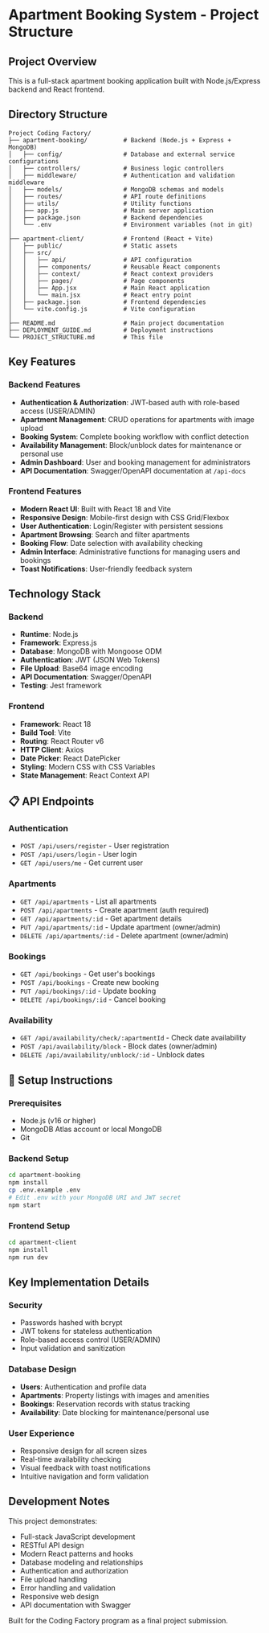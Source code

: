 #  Apartment Booking System - Project Structure

##  Project Overview
This is a full-stack apartment booking application built with Node.js/Express backend and React frontend.

##  Directory Structure

```
Project Coding Factory/
├── apartment-booking/          # Backend (Node.js + Express + MongoDB)
│   ├── config/                 # Database and external service configurations
│   ├── controllers/            # Business logic controllers
│   ├── middleware/             # Authentication and validation middleware
│   ├── models/                 # MongoDB schemas and models
│   ├── routes/                 # API route definitions
│   ├── utils/                  # Utility functions
│   ├── app.js                  # Main server application
│   ├── package.json            # Backend dependencies
│   └── .env                    # Environment variables (not in git)
│
├── apartment-client/           # Frontend (React + Vite)
│   ├── public/                 # Static assets
│   ├── src/
│   │   ├── api/                # API configuration
│   │   ├── components/         # Reusable React components
│   │   ├── context/            # React context providers
│   │   ├── pages/              # Page components
│   │   ├── App.jsx             # Main React application
│   │   └── main.jsx            # React entry point
│   ├── package.json            # Frontend dependencies
│   └── vite.config.js          # Vite configuration
│
├── README.md                   # Main project documentation
├── DEPLOYMENT_GUIDE.md         # Deployment instructions
└── PROJECT_STRUCTURE.md        # This file
```

##  Key Features

### Backend Features
- **Authentication & Authorization**: JWT-based auth with role-based access (USER/ADMIN)
- **Apartment Management**: CRUD operations for apartments with image upload
- **Booking System**: Complete booking workflow with conflict detection
- **Availability Management**: Block/unblock dates for maintenance or personal use
- **Admin Dashboard**: User and booking management for administrators
- **API Documentation**: Swagger/OpenAPI documentation at `/api-docs`

### Frontend Features
- **Modern React UI**: Built with React 18 and Vite
- **Responsive Design**: Mobile-first design with CSS Grid/Flexbox
- **User Authentication**: Login/Register with persistent sessions
- **Apartment Browsing**: Search and filter apartments
- **Booking Flow**: Date selection with availability checking
- **Admin Interface**: Administrative functions for managing users and bookings
- **Toast Notifications**: User-friendly feedback system

##  Technology Stack

### Backend
- **Runtime**: Node.js
- **Framework**: Express.js
- **Database**: MongoDB with Mongoose ODM
- **Authentication**: JWT (JSON Web Tokens)
- **File Upload**: Base64 image encoding
- **API Documentation**: Swagger/OpenAPI
- **Testing**: Jest framework

### Frontend
- **Framework**: React 18
- **Build Tool**: Vite
- **Routing**: React Router v6
- **HTTP Client**: Axios
- **Date Picker**: React DatePicker
- **Styling**: Modern CSS with CSS Variables
- **State Management**: React Context API

## 📋 API Endpoints

### Authentication
- `POST /api/users/register` - User registration
- `POST /api/users/login` - User login
- `GET /api/users/me` - Get current user

### Apartments
- `GET /api/apartments` - List all apartments
- `POST /api/apartments` - Create apartment (auth required)
- `GET /api/apartments/:id` - Get apartment details
- `PUT /api/apartments/:id` - Update apartment (owner/admin)
- `DELETE /api/apartments/:id` - Delete apartment (owner/admin)

### Bookings
- `GET /api/bookings` - Get user's bookings
- `POST /api/bookings` - Create new booking
- `PUT /api/bookings/:id` - Update booking
- `DELETE /api/bookings/:id` - Cancel booking

### Availability
- `GET /api/availability/check/:apartmentId` - Check date availability
- `POST /api/availability/block` - Block dates (owner/admin)
- `DELETE /api/availability/unblock/:id` - Unblock dates

## 🔧 Setup Instructions

### Prerequisites
- Node.js (v16 or higher)
- MongoDB Atlas account or local MongoDB
- Git

### Backend Setup
```bash
cd apartment-booking
npm install
cp .env.example .env
# Edit .env with your MongoDB URI and JWT secret
npm start
```

### Frontend Setup
```bash
cd apartment-client
npm install
npm run dev
```

##  Key Implementation Details

### Security
- Passwords hashed with bcrypt
- JWT tokens for stateless authentication
- Role-based access control (USER/ADMIN)
- Input validation and sanitization

### Database Design
- **Users**: Authentication and profile data
- **Apartments**: Property listings with images and amenities
- **Bookings**: Reservation records with status tracking
- **Availability**: Date blocking for maintenance/personal use

### User Experience
- Responsive design for all screen sizes
- Real-time availability checking
- Visual feedback with toast notifications
- Intuitive navigation and form validation

##  Development Notes

This project demonstrates:
- Full-stack JavaScript development
- RESTful API design
- Modern React patterns and hooks
- Database modeling and relationships
- Authentication and authorization
- File upload handling
- Error handling and validation
- Responsive web design
- API documentation with Swagger

Built for the Coding Factory program as a final project submission.
